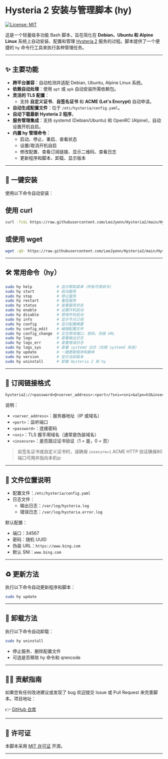 # Hysteria 2 安装与管理脚本 (hy)

[![License: MIT](https://img.shields.io/badge/License-MIT-yellow.svg)](https://opensource.org/licenses/MIT)

这是一个轻量级多功能 Bash 脚本，旨在简化在 **Debian、Ubuntu 和 Alpine Linux** 系统上自动安装、配置和管理 [Hysteria 2](https://github.com/apernet/hysteria) 服务的过程。脚本提供了一个便捷的 `hy` 命令行工具来执行各种管理任务。

---

## ✨ 主要功能

- **跨平台兼容**：自动检测并适配 Debian, Ubuntu, Alpine Linux 系统。
- **依赖自动处理**：使用 `apt` 或 `apk` 自动安装所需依赖包。
- **灵活的 TLS 配置**：
  - 支持 **自定义证书**、**自签名证书** 和 **ACME (Let's Encrypt)** 自动申请。
- **自动生成配置文件**：位于 `/etc/hysteria/config.yaml`。
- **自动下载最新 Hysteria 2 程序**。
- **服务管理集成**：支持 systemd (Debian/Ubuntu) 和 OpenRC (Alpine)，自动设置开机自启。
- **内置 hy 管理命令**：
  - 启动、停止、重启、查看状态
  - 设置/取消开机自启
  - 修改配置、查看订阅链接、显示二维码、查看日志
  - 更新程序和脚本、卸载、显示版本

---

## 🚀 一键安装

使用以下命令自动安装：

## 使用 curl
```bash
curl -fsSL https://raw.githubusercontent.com/LeoJyenn/Hysteria2/main/Hysteria2.sh | sudo bash -s install
```
## 或使用 wget
```bash
wget -qO- https://raw.githubusercontent.com/LeoJyenn/Hysteria2/main/Hysteria2.sh | sudo bash -s install
```

---

## 🛠 常用命令（hy）

```bash
sudo hy help           # 显示帮助菜单（所有可用命令）
sudo hy start          # 启动服务
sudo hy stop           # 停止服务
sudo hy restart        # 重启服务
sudo hy status         # 查看服务状态
sudo hy enable         # 设置开机启动
sudo hy disable        # 禁用开机启动
sudo hy info           # 显示节点订阅
sudo hy config         # 显示配置摘要
sudo hy config_edit    # 编辑配置文件
sudo hy config_change  # 交互修改端口、密码、伪装 URL
sudo hy logs           # 查看输出日志
sudo hy logs_err       # 查看错误日志
sudo hy logs_sys       # 查看 systemd 日志（仅限 systemd 系统）
sudo hy update         # 一键更新程序和脚本
sudo hy version        # 显示当前版本
sudo hy uninstall      # 卸载 Hysteria 2 和 hy
```

---

## 🔗 订阅链接格式

```txt
hysteria2://<password>@<server_address>:<port>/?sni=<sni>&alpn=h3&insecure=<insecure>#Hysteria-<sni_value>
```

说明：

- `<server_address>`：服务器地址（IP 或域名）
- `<port>`：监听端口
- `<password>`：连接密码
- `<sni>`：TLS 握手用域名（通常是伪装域名）
- `<insecure>`：是否跳过证书验证（1 = 是，0 = 否）

> 自签名证书或自定义证书时，请确保 `insecure=1`  ACME HTTP 验证确保80端口可用并指向本机ip

---

## 📁 文件位置说明

- 配置文件：`/etc/hysteria/config.yaml`
- 日志文件：
  - 输出日志：`/var/log/hysteria.log`
  - 错误日志：`/var/log/hysteria.error.log`

默认配置：
- 端口：34567
- 密码：随机 UUID
- 伪装 URL：`https://www.bing.com`
- 默认 SNI：`www.bing.com`

---

## ♻️ 更新方法

执行以下命令自动更新程序和脚本：

```bash
sudo hy update
```

---

## 🧹 卸载方法

执行以下命令自动卸载：

```bash
sudo hy uninstall
```

- 停止服务、删除配置文件
- 可选是否移除 hy 命令和 qrencode

---

## 🙋‍♂️ 贡献指南

如果您有任何改进建议或发现了 bug 欢迎提交 Issue 或 Pull Request 来完善脚本。项目地址：

👉 [GitHub 仓库](https://github.com/LeoJyenn/Hysteria2)

---

## 📄 许可证

本脚本采用 [MIT 许可证](https://raw.githubusercontent.com/LeoJyenn/Hysteria2/main/LICENSE) 开源。

---
